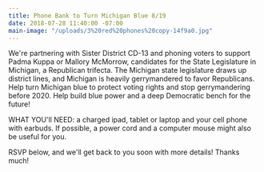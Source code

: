```yaml
---
title: Phone Bank to Turn Michigan Blue 8/19
date: 2018-07-28 11:40:00 -07:00
main-image: "/uploads/3%20red%20phones%20copy-14f9a0.jpg"
---
```


We're partnering with Sister District CD-13 and phoning voters to support  Padma Kuppa or Mallory McMorrow, candidates for the State Legislature in Michigan, a Republican trifecta. The Michigan state legislature draws up district lines, and Michigan is heavily gerrymandered to favor Republicans. Help turn Michigan blue to protect voting rights and stop gerrymandering before 2020.  Help build blue power and a deep Democratic bench for the future!

WHAT YOU'll NEED: a charged ipad, tablet or laptop and your cell phone with earbuds.  If possible, a power cord and a computer mouse might also be useful for you.

RSVP below, and we'll get back to you soon with more details!  Thanks much!